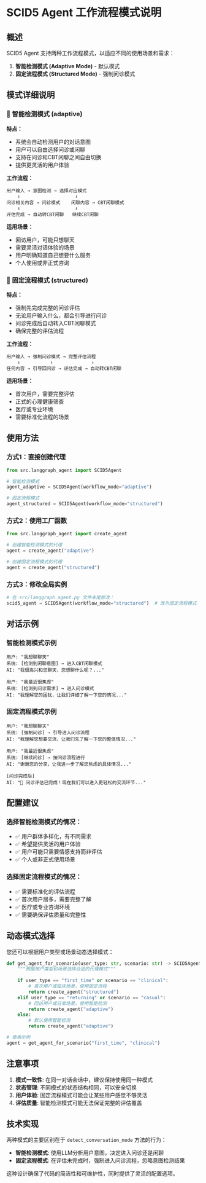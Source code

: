# SCID5 Agent 工作流程模式说明

## 概述

SCID5 Agent 支持两种工作流程模式，以适应不同的使用场景和需求：

1. **智能检测模式 (Adaptive Mode)** - 默认模式
2. **固定流程模式 (Structured Mode)** - 强制问诊模式

## 模式详细说明

### 🧠 智能检测模式 (adaptive)

**特点：**
- 系统会自动检测用户的对话意图
- 用户可以自由选择问诊或闲聊
- 支持在问诊和CBT闲聊之间自由切换
- 提供更灵活的用户体验

**工作流程：**
```
用户输入 → 意图检测 → 选择对应模式
    ↓                    ↓
问诊相关内容 → 问诊模式    闲聊内容 → CBT闲聊模式
    ↓                    ↓
评估完成 → 自动转CBT闲聊   继续CBT闲聊
```

**适用场景：**
- 回访用户，可能只想聊天
- 需要灵活对话体验的场景
- 用户明确知道自己想要什么服务
- 个人使用或非正式咨询

### 🏥 固定流程模式 (structured)

**特点：**
- 强制先完成完整的问诊评估
- 无论用户输入什么，都会引导进行问诊
- 问诊完成后自动转入CBT闲聊模式
- 确保完整的评估流程

**工作流程：**
```
用户输入 → 强制问诊模式 → 完整评估流程
    ↓           ↓              ↓
任何内容 → 引导回问诊 → 评估完成 → 自动转CBT闲聊
```

**适用场景：**
- 首次用户，需要完整评估
- 正式的心理健康筛查
- 医疗或专业环境
- 需要标准化流程的场景

## 使用方法

### 方式1：直接创建代理

```python
from src.langgraph_agent import SCID5Agent

# 智能检测模式
agent_adaptive = SCID5Agent(workflow_mode="adaptive")

# 固定流程模式  
agent_structured = SCID5Agent(workflow_mode="structured")
```

### 方式2：使用工厂函数

```python
from src.langgraph_agent import create_agent

# 创建智能检测模式的代理
agent = create_agent("adaptive")

# 创建固定流程模式的代理
agent = create_agent("structured")
```

### 方式3：修改全局实例

```python
# 在 src/langgraph_agent.py 文件末尾修改：
scid5_agent = SCID5Agent(workflow_mode="structured")  # 改为固定流程模式
```

## 对话示例

### 智能检测模式示例

```
用户: "我想聊聊天"
系统: [检测到闲聊意图] → 进入CBT闲聊模式
AI: "我很高兴和您聊天，您想聊什么呢？..."

用户: "我最近很焦虑"  
系统: [检测到问诊需求] → 进入问诊模式
AI: "我理解您的困扰，让我们详细了解一下您的情况..."
```

### 固定流程模式示例

```
用户: "我想聊聊天"
系统: [强制问诊] → 引导进入问诊流程
AI: "我理解您想要交流，让我们先了解一下您的整体情况..."

用户: "我最近很焦虑"
系统: [继续问诊] → 按问诊流程进行
AI: "谢谢您的分享，让我进一步了解您焦虑的具体情况..."

[问诊完成后]
AI: "🌟 问诊评估已完成！现在我们可以进入更轻松的交流环节..."
```

## 配置建议

### 选择智能检测模式的情况：
- ✅ 用户群体多样化，有不同需求
- ✅ 希望提供灵活的用户体验
- ✅ 用户可能只需要情感支持而非评估
- ✅ 个人或非正式使用场景

### 选择固定流程模式的情况：
- ✅ 需要标准化的评估流程
- ✅ 首次用户居多，需要完整了解
- ✅ 医疗或专业咨询环境
- ✅ 需要确保评估质量和完整性

## 动态模式选择

您还可以根据用户类型或场景动态选择模式：

```python
def get_agent_for_scenario(user_type: str, scenario: str) -> SCID5Agent:
    """根据用户类型和场景选择合适的代理模式"""
    
    if user_type == "first_time" or scenario == "clinical":
        # 首次用户或临床场景，使用固定流程
        return create_agent("structured")
    elif user_type == "returning" or scenario == "casual":
        # 回访用户或日常场景，使用智能检测
        return create_agent("adaptive")
    else:
        # 默认使用智能检测
        return create_agent("adaptive")

# 使用示例
agent = get_agent_for_scenario("first_time", "clinical")
```

## 注意事项

1. **模式一致性**: 在同一对话会话中，建议保持使用同一种模式
2. **状态管理**: 不同模式的状态结构相同，可以安全切换
3. **用户体验**: 固定流程模式可能会让某些用户感觉不够灵活
4. **评估质量**: 智能检测模式可能无法保证完整的评估覆盖

## 技术实现

两种模式的主要区别在于 `detect_conversation_mode` 方法的行为：

- **智能检测模式**: 使用LLM分析用户意图，决定进入问诊还是闲聊
- **固定流程模式**: 在评估未完成时，强制进入问诊流程，忽略意图检测结果

这种设计确保了代码的简洁性和可维护性，同时提供了灵活的配置选项。 